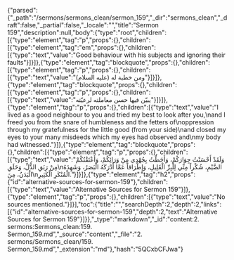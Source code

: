 {"parsed":{"_path":"/sermons/sermons_clean/sermon_159","_dir":"sermons_clean","_draft":false,"_partial":false,"_locale":"","title":"Sermon 159","description":null,"body":{"type":"root","children":[{"type":"element","tag":"p","props":{},"children":[{"type":"element","tag":"em","props":{},"children":[{"type":"text","value":"Good behaviour with his subjects and ignoring their faults"}]}]},{"type":"element","tag":"blockquote","props":{},"children":[{"type":"element","tag":"p","props":{},"children":[{"type":"text","value":"ومن خطبة له (عليه السلام)"}]}]},{"type":"element","tag":"blockquote","props":{},"children":[{"type":"element","tag":"p","props":{},"children":[{"type":"text","value":"يبيّن فيها حسن معاملته لرعيّته"}]}]},{"type":"element","tag":"p","props":{},"children":[{"type":"text","value":"I lived as a good neighbour to you and tried my best to look after you,\nand I freed you from the snare of humbleness and the fetters of\noppression through my gratefulness for the little good (from your side)\nand closed my eyes to your many misdeeds which my eyes had observed and\nmy body had witnessed."}]},{"type":"element","tag":"blockquote","props":{},"children":[{"type":"element","tag":"p","props":{},"children":[{"type":"text","value":"وَلَقَدْ أَحْسَنْتُ جِوَارَكُمْ، وَأَحَطْتُ بِجُهْدِي مِنْ وَرَائِكُمْ، وَأَعْتَقْتُكُمْ مِنْ رَبَقِ الذُّلِّ، وَحَلَقِ\nالضَّيْمِ، شُكْراً مِنِّي لِلْبِرِّ الْقَلِيلِ، وَإِطْرَاقاً عَمَّا أَدْرَكَهُ الْبَصَرُ، وَشَهِدَهُ الْبَدَنُ، مِنَ\nالْمُنْكَرِ الْكَثِيرِ."}]}]},{"type":"element","tag":"h2","props":{"id":"alternative-sources-for-sermon-159"},"children":[{"type":"text","value":"Alternative Sources for Sermon 159"}]},{"type":"element","tag":"p","props":{},"children":[{"type":"text","value":"No sources mentioned."}]}],"toc":{"title":"","searchDepth":2,"depth":2,"links":[{"id":"alternative-sources-for-sermon-159","depth":2,"text":"Alternative Sources for Sermon 159"}]}},"_type":"markdown","_id":"content:2. sermons:Sermons_clean:159. Sermon_159.md","_source":"content","_file":"2. sermons/Sermons_clean/159. Sermon_159.md","_extension":"md"},"hash":"5QCxbCFJwa"}